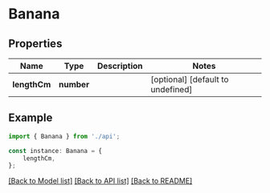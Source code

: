 # Banana


## Properties

Name | Type | Description | Notes
------------ | ------------- | ------------- | -------------
**lengthCm** | **number** |  | [optional] [default to undefined]

## Example

```typescript
import { Banana } from './api';

const instance: Banana = {
    lengthCm,
};
```

[[Back to Model list]](../README.md#documentation-for-models) [[Back to API list]](../README.md#documentation-for-api-endpoints) [[Back to README]](../README.md)
